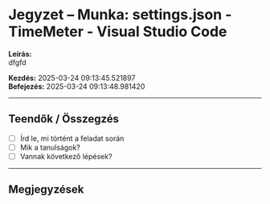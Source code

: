 # Jegyzet – Munka: settings.json - TimeMeter - Visual Studio Code

**Leírás:**  
dfgfd

**Kezdés:** 2025-03-24 09:13:45.521897  
**Befejezés:** 2025-03-24 09:13:48.981420

---

## Teendők / Összegzés

- [ ] Írd le, mi történt a feladat során
- [ ] Mik a tanulságok?
- [ ] Vannak következő lépések?

---

## Megjegyzések

<!-- Ide jöhet bármilyen további jegyzet -->
